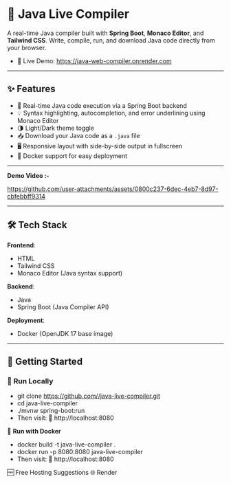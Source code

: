 # 🧠 Java Live Compiler

A real-time Java compiler built with **Spring Boot**, **Monaco Editor**, and **Tailwind CSS**. Write, compile, run, and download Java code directly from your browser.
- 🔗 Live Demo: https://java-web-compiler.onrender.com
---

## ✨ Features

- 🔄 Real-time Java code execution via a Spring Boot backend  
- 💡 Syntax highlighting, autocompletion, and error underlining using Monaco Editor  
- 🌗 Light/Dark theme toggle  
- 📥 Download your Java code as a `.java` file  
- 🖥 Responsive layout with side-by-side output in fullscreen  
- 🐳 Docker support for easy deployment

---
**Demo Video :-**


https://github.com/user-attachments/assets/0800c237-6dec-4eb7-8d97-cbfebbff9314


---

## 🛠 Tech Stack

**Frontend**:  
- HTML  
- Tailwind CSS  
- Monaco Editor (Java syntax support)  

**Backend**:  
- Java  
- Spring Boot (Java Compiler API)  

**Deployment**:  
- Docker (OpenJDK 17 base image)  

---

## 🚀 Getting Started

### 🔧 **Run Locally**

- git clone https://github.com//java-live-compiler.git
- cd java-live-compiler
- ./mvnw spring-boot:run
- Then visit:
📍 http://localhost:8080

🐳 **Run with Docker**
- docker build -t java-live-compiler .
- docker run -p 8080:8080 java-live-compiler
- Then visit:
📍 http://localhost:8080

🆓 Free Hosting Suggestions
🌐 Render

